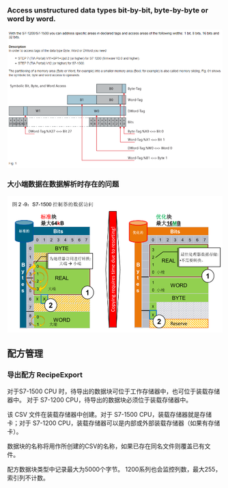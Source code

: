 
### Access unstructured data types bit-by-bit, byte-by-byte or word by word.



![碎片化寻址](/Tia/image/image.png)

### 大小端数据在数据解析时存在的问题
![alt text](image.png)

## 配方管理

### **导出配方** RecipeExport

对于S7-1500 CPU 时，待导出的数据块可位于工作存储器中，也可位于装载存储器中。
对于 S7-1200 CPU，待导出的数据块必须位于装载存储器中。

该 CSV 文件在装载存储器中创建。对于 S7-1500 CPU，装载存储器就是存储卡；对于 S7-1200 CPU，装载存储器可以是内部或外部装载存储器（如果有存储卡）。

数据块的名称将用作所创建的CSV的名称，如果已存在同名文件则覆盖已有文件。

配方数据块类型中记录最大为5000个字节。 1200系列也会监控列数，最大255，索引列不计数。